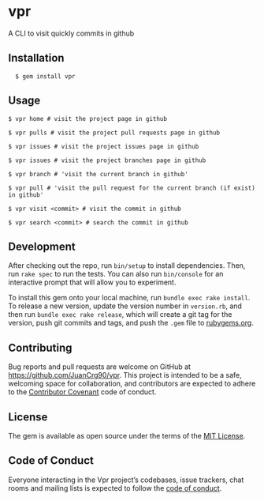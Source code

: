 # vpr

A CLI to visit quickly commits in github

## Installation
```
  $ gem install vpr

```
## Usage

```
$ vpr home # visit the project page in github
```

```
$ vpr pulls # visit the project pull requests page in github
```

```
$ vpr issues # visit the project issues page in github
```

```
$ vpr issues # visit the project branches page in github
```

```
$ vpr branch # 'visit the current branch in github'
```

```
$ vpr pull # 'visit the pull request for the current branch (if exist) in github'
```

```
$ vpr visit <commit> # visit the commit in github
```

```
$ vpr search <commit> # search the commit in github
```


## Development

After checking out the repo, run `bin/setup` to install dependencies. Then, run `rake spec` to run the tests. You can also run `bin/console` for an interactive prompt that will allow you to experiment.

To install this gem onto your local machine, run `bundle exec rake install`. To release a new version, update the version number in `version.rb`, and then run `bundle exec rake release`, which will create a git tag for the version, push git commits and tags, and push the `.gem` file to [rubygems.org](https://rubygems.org).

## Contributing

Bug reports and pull requests are welcome on GitHub at https://github.com/JuanCrg90/vpr. This project is intended to be a safe, welcoming space for collaboration, and contributors are expected to adhere to the [Contributor Covenant](http://contributor-covenant.org) code of conduct.

## License

The gem is available as open source under the terms of the [MIT License](https://opensource.org/licenses/MIT).

## Code of Conduct

Everyone interacting in the Vpr project’s codebases, issue trackers, chat rooms and mailing lists is expected to follow the [code of conduct](https://github.com/JuanCrg90/vpr/blob/master/CODE_OF_CONDUCT.md).
